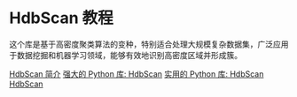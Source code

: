 # HdbScan 教程

<show-structure depth="2"/>

这个库是基于高密度聚类算法的变种，特别适合处理大规模复杂数据集，广泛应用于数据挖掘和机器学习领域，能够有效地识别高密度区域并形成簇。

<seealso>
<category ref="ref_docs">
    <a href="https://mp.weixin.qq.com/s/vUUhw-uPK8FET7U3fQYvBQ">HdbScan 简介</a>
    <a href="https://mp.weixin.qq.com/s/8z8UZNVy16fUvvC6FYr7ZA">强大的 Python 库: HdbScan</a>
    <a href="https://mp.weixin.qq.com/s/HRN_8ygYokCl5IAcTKnipw">实用的 Python 库: HdbScan</a>
</category>
<category ref="ref_github">
    <a href="https://github.com/scikit-learn-contrib/hdbscan">HdbScan</a>
</category>
<category ref="ref_issues">
</category>
<category ref="ref_hf"></category>
<category ref="ref_ms"></category>
</seealso>

